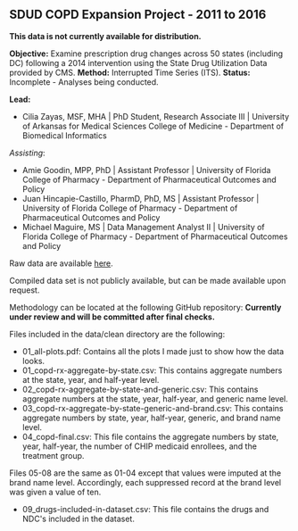 ## SDUD COPD Expansion Project - 2011 to 2016

**This data is not currently available for distribution.**

**Objective:** Examine prescription drug changes across 50 states (including DC) following a 2014 intervention using the State Drug Utilization Data provided by CMS.
**Method:** Interrupted Time Series (ITS).
**Status:** Incomplete - Analyses being conducted.

**Lead:** 
  - Cilia Zayas, MSF, MHA | PhD Student, Research Associate III | University of Arkansas for Medical Sciences College of Medicine - Department of Biomedical Informatics
 
*Assisting*: 
 - Amie Goodin, MPP, PhD | Assistant Professor | University of Florida College of Pharmacy - Department of Pharmaceutical Outcomes and Policy
 - Juan Hincapie-Castillo, PharmD, PhD, MS | Assistant Professor | University of Florida College of Pharmacy - Department of Pharmaceutical Outcomes and Policy
 - Michael Maguire, MS | Data Management Analyst II | University of Florida College of Pharmacy - Department of Pharmaceutical Outcomes and Policy

Raw data are available [here](https://www.medicaid.gov/medicaid/prescription-drugs/state-drug-utilization-data/index.html).

Compiled data set is not publicly available, but can be made available upon request.

Methodology can be located at the following GitHub repository: **Currently under review and will be committed after final checks.**

Files included in the data/clean directory are the following:

- 01_all-plots.pdf: Contains all the plots I made just to show how the data looks.
- 01_copd-rx-aggregate-by-state.csv: This contains aggregate numbers at the state, year, and half-year level. 
- 02_copd-rx-aggregate-by-state-and-generic.csv: This contains aggregate numbers at the state, year, half-year, and generic name level.
- 03_copd-rx-aggregate-by-state-generic-and-brand.csv: This contains aggregate numbers by state, year, half-year, generic, and brand name level.
- 04_copd-final.csv: This file contains the aggregate numbers by state, year, half-year, the number of CHIP medicaid enrollees, and the treatment group.
 
Files 05-08 are the same as 01-04 except that values were imputed at the brand name level. Accordingly, each suppressed record at the brand level was given a value of ten.
 
- 09_drugs-included-in-dataset.csv: This file contains the drugs and NDC's included in the dataset.
